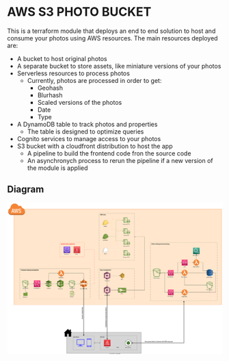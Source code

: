 # AWS S3 PHOTO BUCKET

This is a terraform module that deploys an end to end solution to host and consume your photos using AWS resources. The main resources deployed are:

- A bucket to host original photos
- A separate bucket to store assets, like miniature versions of your photos
- Serverless resources to process photos
  - Currently, photos are processed in order to get:
    - Geohash
    - Blurhash
    - Scaled versions of the photos
    - Date
    - Type
- A DynamoDB table to track photos and properties
  - The table is designed to optimize queries
- Cognito services to manage access to your photos
- S3 bucket with a cloudfront distribution to host the app
  - A pipeline to build the frontend code fron the source code
  - An asynchronych process to rerun the pipeline if a new version of the module is applied

## Diagram

![Architecture diagram](images/Diagram.drawio.svg)